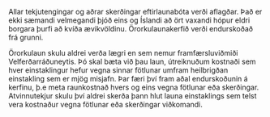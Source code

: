 Allar tekjutengingar og aðrar skerðingar eftirlaunabóta  verði aflagðar. Það er ekki sæmandi velmegandi þjóð eins og Íslandi að ört vaxandi hópur eldri borgara þurfi að kvíða ævikvöldinu. Örorkulaunakerfið verði endurskoðað frá grunni.

Örorkulaun skulu aldrei verða lægri en sem nemur framfærsluviðmiði Velferðarráðuneytis. Þó skal bæta við þau laun, útreiknuðum kostnaði sem hver einstaklingur hefur vegna sinnar fötlunar umfram heilbrigðan einstakling sem er mjög misjafn. Þar færi því fram aðal endurskoðunin á kerfinu, þ.e meta raunkostnað hvers og eins vegna fötlunar eða skerðingar. Atvinnutekjur skulu því aldrei skerða þann hlut launa einstaklings sem telst vera kostnaður vegna fötlunar eða skerðingar viðkomandi.
